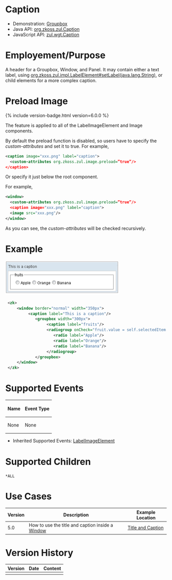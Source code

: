 

# Caption

- Demonstration:
  [Groupbox](http://www.zkoss.org/zkdemo/layout/group_box)
- Java API: [org.zkoss.zul.Caption](https://www.zkoss.org/javadoc/latest/zk/org/zkoss/zul/Caption.html)
- JavaScript API: [zul.wgt.Caption](https://www.zkoss.org/javadoc/latest/jsdoc/classes/zul.wgt.Caption.html)


# Employement/Purpose

A header for a Groupbox, Window, and Panel. It may contain either a text
label, using
[org.zkoss.zul.impl.LabelElement#setLabel(java.lang.String)](https://www.zkoss.org/javadoc/latest/zk/org/zkoss/zul/impl/LabelElement.html#setLabel(java.lang.String)),
or child elements for a more complex caption.

# Preload Image

{% include version-badge.html version=6.0.0 %}

The feature is applied to all of the LabelImageElement and Image
components.

By default the preload function is disabled, so users have to specify
the *custom-attributes* and set it to true. For example,

```xml
<caption image="xxx.png" label="caption">
  <custom-attributes org.zkoss.zul.image.preload=”true”/>
</caption>
```

Or specify it just below the root component.

For example,

```xml
<window>
  <custom-attributes org.zkoss.zul.image.preload=”true”/>
  <caption image="xxx.png" label="caption">
  <image src="xxx.png"/>
</window>
```

As you can see, the *custom-attributes* will be checked recursively.

# Example

![](/zk_component_ref/images/ZKComRef_Caption_Example.png)

```xml
 <zk>
     <window border="normal" width="350px">
          <caption label="This is a caption"/>
             <groupbox width="300px">
                  <caption label="fruits"/>
                  <radiogroup onCheck="fruit.value = self.selectedItem.label">
                     <radio label="Apple"/>
                     <radio label="Orange"/>
                     <radio label="Banana"/>  
                  </radiogroup>
             </groupbox>
     </window>
 </zk>
```

# Supported Events

<table>
<thead>
<tr class="header">
<th><center>
<p>Name</p>
</center></th>
<th><center>
<p>Event Type</p>
</center></th>
</tr>
</thead>
<tbody>
<tr class="odd">
<td><p>None</p></td>
<td><p>None</p></td>
</tr>
</tbody>
</table>

- Inherited Supported Events: [ LabelImageElement]({{site.baseurl}}/zk_component_ref/base_components/labelimageelement#Supported_Events)

# Supported Children

`*ALL`

# Use Cases

| Version | Description                                                                                             | Example Location                                                                           |
|---------|---------------------------------------------------------------------------------------------------------|--------------------------------------------------------------------------------------------|
| 5.0     | How to use the title and caption inside a [Window]({{site.baseurl}}/zk_component_ref/window) | [Title and Caption]({{site.baseurl}}/zk_component_ref/window#Title_and_Caption) |

# Version History



| Version | Date | Content |
|---------|------|---------|
|         |      |         |


